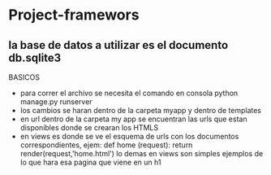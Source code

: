 # Project-framewors

la base de datos a utilizar es el documento db.sqlite3
----------------------------------------------------------------
BASICOS
- para correr el archivo se necesita el comando en consola 
python manage.py runserver
- los cambios se haran dentro de la carpeta myapp y dentro de templates
- en url dentro de la carpeta my app se encuentran las urls que estan disponibles donde se crearan los HTMLS
- en views es donde se ve el esquema de urls con los documentos correspondientes, ejem: 
      def home (request):
      return render(request,'home.html')
  lo demas en views son simples ejemplos de lo que hara esa pagina que viene en un h1     
